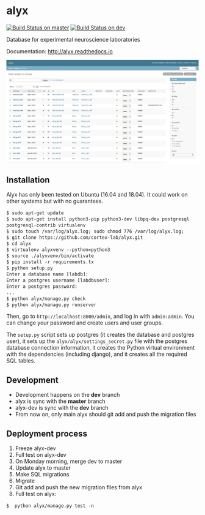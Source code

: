 # alyx

[![Build Status on master](https://travis-ci.org/cortex-lab/alyx.svg?branch=master)](https://travis-ci.org/cortex-lab/alyx)
[![Build Status on dev](https://travis-ci.org/cortex-lab/alyx.svg?branch=dev)](https://travis-ci.org/cortex-lab/alyx)

Database for experimental neuroscience laboratories

Documentation: http://alyx.readthedocs.io

![Screenshot of alyx](docs/alyx_screen0.png)

## Installation

Alyx has only been tested on Ubuntu (16.04 and 18.04). It could work on other systems but with no guarantees.

```
$ sudo apt-get update
$ sudo apt-get install python3-pip python3-dev libpq-dev postgresql postgresql-contrib virtualenv
$ sudo touch /var/log/alyx.log; sudo chmod 776 /var/log/alyx.log;
$ git clone https://github.com/cortex-lab/alyx.git
$ cd alyx
$ virtualenv alyxvenv --python=python3
$ source ./alyxvenv/bin/activate
$ pip install -r requirements.tx
$ python setup.py
Enter a database name [labdb]:
Enter a postgres username [labdbuser]:
Enter a postgres password:
...
$ python alyx/manage.py check
$ python alyx/manage.py runserver
```

Then, go to `http://localhost:8000/admin`, and log in with `admin:admin`. You can change your password and create users and user groups.

The `setup.py` script sets up postgres (it creates the database and postgres user), it sets up the `alyx/alyx/settings_secret.py` file with the postgres database connection information, it creates the Python virtual environment with the dependencies (including django), and it creates all the required SQL tables.


## Development

* Development happens on the **dev** branch
* alyx is sync with the **master** branch
* alyx-dev is sync with the **dev** branch
* From now on, only main alyx should git add and push the migration files

## Deployment process

1. Freeze alyx-dev
2. Full test on alyx-dev
3. On Monday morning, merge dev to master
4. Update alyx to master
5. Make SQL migrations
6. Migrate
7. Git add and push the new migration files from alyx
8. Full test on alyx:
```
$  python alyx/manage.py test -n
```
